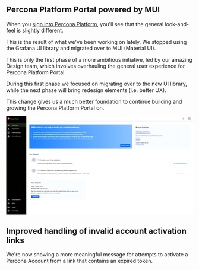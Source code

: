 ## Percona Platform Portal powered by MUI
When you [sign into Percona Platform](https://portal.percona.com), you'll see that the general look-and-feel is slightly different.

This is the result of what we've been working on lately. We stopped using the Grafana UI library and migrated over to MUI (Material UI).

This is only the first phase of a more ambitious initiative, led by our amazing Design team, which involves overhauling the general user experience for Percona Platform Portal.

During this first phase we focused on migrating over to the new UI library, while the next phase will bring redesign elements (i.e. better UX).

This change gives us a much better foundation to continue building and growing the Percona Platform Portal on.

![New-UI-changes](../images/new_MUI.png)

## Improved handling of invalid account activation links 

We're now showing a more meaningful message for attempts to activate a Percona Account from a link that contains an expired token.